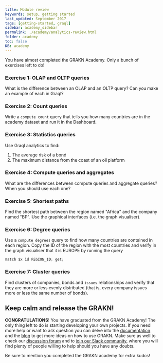 ```yaml
---
title: Module review
keywords: setup, getting started
last_updated: September 2017
tags: [getting-started, graql]
sidebar: academy_sidebar
permalink: ./academy/analytics-review.html
folder: academy
toc: false
KB: academy
---
```


You have almost completed the GRAKN Academy. Only a bunch of exercises left to do!

### Exercise 1: OLAP and OLTP queries

What is the difference between an OLAP and an OLTP query? Can you make an example of each in Graql?

### Exercise 2: Count queries

Write a `compute count` query that tells you how many countries are in the academy dataset and run it in the Dashboard.

### Exercise 3: Statistics queries

Use Graql analytics to find:

  1. The average risk of a bond
  2. The maximum distance from the coast of an oil platform

### Exercise 4: Compute queries and aggregates

What are the differences between compute queries and aggregate queries? When you should use each one?

### Exercise 5: Shortest paths

Find the shortest path between the region named "Africa" and the company named "BP". Use the graphical interfaces (i.e. the graph visualiser).

### Exercise 6: Degree queries

Use a `compute degrees` query to find how many countries are contained in each region. Copy the ID of the region with the most countries and verify in the graph visualiser that it is EUROPE by running the query

```
match $x id REGION_ID; get;
```

### Exercise 7: Cluster queries

Find clusters of companies, bonds and `issues` relationships and verify that they are more or less evenly distributed (that is, every company issues more or less the same number of bonds).


## Keep calm and release the GRAKN!

**CONGRATULATIONS!** You have graduated from the GRAKN Academy! The only thing left to do is starting developing your own projects. If you need more help or want to ask question you can delve into the [documentation](/index.html) and the [blog](https://blog.grakn.ai) to get more ideas on how to use GRAKN. Make sure as well to check our [discussion forum](https://discuss.grakn.ai) and to [join our Slack community](https://grakn.ai/slack.html), where you will find plenty of people willing to help should you have any doubts.

Be sure to mention you completed the GRAKN academy for extra kudos!
